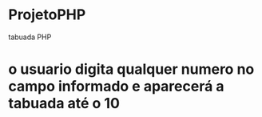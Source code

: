 # ProjetoPHP
tabuada PHP
# o usuario digita qualquer numero no campo informado e aparecerá a tabuada até o 10
